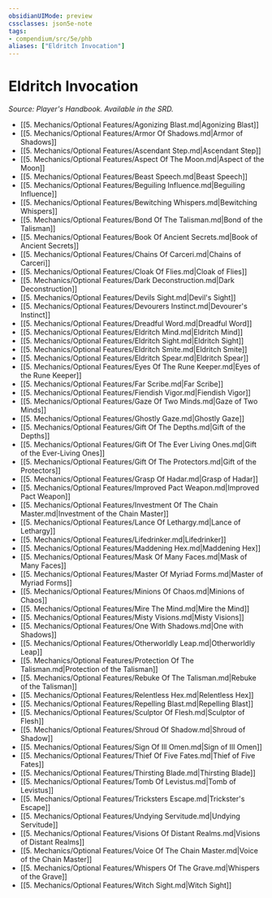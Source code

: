 ```yaml
---
obsidianUIMode: preview
cssclasses: json5e-note
tags:
- compendium/src/5e/phb
aliases: ["Eldritch Invocation"]
---
```

# Eldritch Invocation
*Source: Player's Handbook. Available in the SRD.* 

- [[5. Mechanics/Optional Features/Agonizing Blast.md\|Agonizing Blast]]
- [[5. Mechanics/Optional Features/Armor Of Shadows.md\|Armor of Shadows]]
- [[5. Mechanics/Optional Features/Ascendant Step.md\|Ascendant Step]]
- [[5. Mechanics/Optional Features/Aspect Of The Moon.md\|Aspect of the Moon]]
- [[5. Mechanics/Optional Features/Beast Speech.md\|Beast Speech]]
- [[5. Mechanics/Optional Features/Beguiling Influence.md\|Beguiling Influence]]
- [[5. Mechanics/Optional Features/Bewitching Whispers.md\|Bewitching Whispers]]
- [[5. Mechanics/Optional Features/Bond Of The Talisman.md\|Bond of the Talisman]]
- [[5. Mechanics/Optional Features/Book Of Ancient Secrets.md\|Book of Ancient Secrets]]
- [[5. Mechanics/Optional Features/Chains Of Carceri.md\|Chains of Carceri]]
- [[5. Mechanics/Optional Features/Cloak Of Flies.md\|Cloak of Flies]]
- [[5. Mechanics/Optional Features/Dark Deconstruction.md\|Dark Deconstruction]]
- [[5. Mechanics/Optional Features/Devils Sight.md\|Devil's Sight]]
- [[5. Mechanics/Optional Features/Devourers Instinct.md\|Devourer's Instinct]]
- [[5. Mechanics/Optional Features/Dreadful Word.md\|Dreadful Word]]
- [[5. Mechanics/Optional Features/Eldritch Mind.md\|Eldritch Mind]]
- [[5. Mechanics/Optional Features/Eldritch Sight.md\|Eldritch Sight]]
- [[5. Mechanics/Optional Features/Eldritch Smite.md\|Eldritch Smite]]
- [[5. Mechanics/Optional Features/Eldritch Spear.md\|Eldritch Spear]]
- [[5. Mechanics/Optional Features/Eyes Of The Rune Keeper.md\|Eyes of the Rune Keeper]]
- [[5. Mechanics/Optional Features/Far Scribe.md\|Far Scribe]]
- [[5. Mechanics/Optional Features/Fiendish Vigor.md\|Fiendish Vigor]]
- [[5. Mechanics/Optional Features/Gaze Of Two Minds.md\|Gaze of Two Minds]]
- [[5. Mechanics/Optional Features/Ghostly Gaze.md\|Ghostly Gaze]]
- [[5. Mechanics/Optional Features/Gift Of The Depths.md\|Gift of the Depths]]
- [[5. Mechanics/Optional Features/Gift Of The Ever Living Ones.md\|Gift of the Ever-Living Ones]]
- [[5. Mechanics/Optional Features/Gift Of The Protectors.md\|Gift of the Protectors]]
- [[5. Mechanics/Optional Features/Grasp Of Hadar.md\|Grasp of Hadar]]
- [[5. Mechanics/Optional Features/Improved Pact Weapon.md\|Improved Pact Weapon]]
- [[5. Mechanics/Optional Features/Investment Of The Chain Master.md\|Investment of the Chain Master]]
- [[5. Mechanics/Optional Features/Lance Of Lethargy.md\|Lance of Lethargy]]
- [[5. Mechanics/Optional Features/Lifedrinker.md\|Lifedrinker]]
- [[5. Mechanics/Optional Features/Maddening Hex.md\|Maddening Hex]]
- [[5. Mechanics/Optional Features/Mask Of Many Faces.md\|Mask of Many Faces]]
- [[5. Mechanics/Optional Features/Master Of Myriad Forms.md\|Master of Myriad Forms]]
- [[5. Mechanics/Optional Features/Minions Of Chaos.md\|Minions of Chaos]]
- [[5. Mechanics/Optional Features/Mire The Mind.md\|Mire the Mind]]
- [[5. Mechanics/Optional Features/Misty Visions.md\|Misty Visions]]
- [[5. Mechanics/Optional Features/One With Shadows.md\|One with Shadows]]
- [[5. Mechanics/Optional Features/Otherworldly Leap.md\|Otherworldly Leap]]
- [[5. Mechanics/Optional Features/Protection Of The Talisman.md\|Protection of the Talisman]]
- [[5. Mechanics/Optional Features/Rebuke Of The Talisman.md\|Rebuke of the Talisman]]
- [[5. Mechanics/Optional Features/Relentless Hex.md\|Relentless Hex]]
- [[5. Mechanics/Optional Features/Repelling Blast.md\|Repelling Blast]]
- [[5. Mechanics/Optional Features/Sculptor Of Flesh.md\|Sculptor of Flesh]]
- [[5. Mechanics/Optional Features/Shroud Of Shadow.md\|Shroud of Shadow]]
- [[5. Mechanics/Optional Features/Sign Of Ill Omen.md\|Sign of Ill Omen]]
- [[5. Mechanics/Optional Features/Thief Of Five Fates.md\|Thief of Five Fates]]
- [[5. Mechanics/Optional Features/Thirsting Blade.md\|Thirsting Blade]]
- [[5. Mechanics/Optional Features/Tomb Of Levistus.md\|Tomb of Levistus]]
- [[5. Mechanics/Optional Features/Tricksters Escape.md\|Trickster's Escape]]
- [[5. Mechanics/Optional Features/Undying Servitude.md\|Undying Servitude]]
- [[5. Mechanics/Optional Features/Visions Of Distant Realms.md\|Visions of Distant Realms]]
- [[5. Mechanics/Optional Features/Voice Of The Chain Master.md\|Voice of the Chain Master]]
- [[5. Mechanics/Optional Features/Whispers Of The Grave.md\|Whispers of the Grave]]
- [[5. Mechanics/Optional Features/Witch Sight.md\|Witch Sight]]